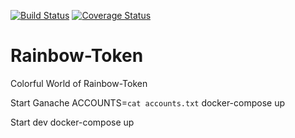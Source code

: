 [![Build Status](https://travis-ci.org/ConsenSys/rainbow-token.svg?branch=master)](https://travis-ci.org/ConsenSys/rainbow-token)
[![Coverage Status](https://coveralls.io/repos/github/ConsenSys/rainbow-token/badge.svg?branch=master)](https://coveralls.io/github/ConsenSys/rainbow-token?branch=master)
# Rainbow-Token
Colorful World of Rainbow-Token

Start Ganache
ACCOUNTS=`cat accounts.txt` docker-compose up

Start dev
docker-compose up
